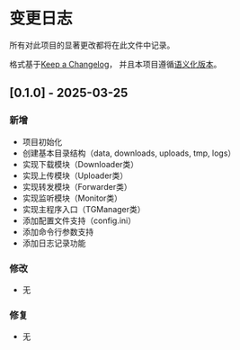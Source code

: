 # 变更日志

所有对此项目的显著更改都将在此文件中记录。

格式基于[Keep a Changelog](https://keepachangelog.com/zh-CN/1.0.0/)，
并且本项目遵循[语义化版本](https://semver.org/spec/v2.0.0.html)。

## [0.1.0] - 2025-03-25

### 新增
- 项目初始化
- 创建基本目录结构（data, downloads, uploads, tmp, logs）
- 实现下载模块（Downloader类）
- 实现上传模块（Uploader类）
- 实现转发模块（Forwarder类）
- 实现监听模块（Monitor类）
- 实现主程序入口（TGManager类）
- 添加配置文件支持（config.ini）
- 添加命令行参数支持
- 添加日志记录功能

### 修改
- 无

### 修复
- 无 